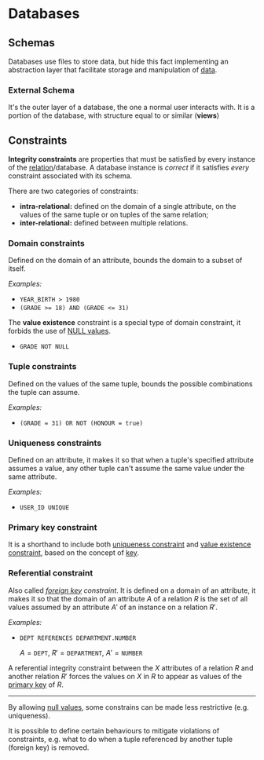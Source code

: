 # Databases

[//]: # (TODO: intro)

## Schemas

Databases use files to store data, but hide this fact implementing an abstraction layer that facilitate storage and manipulation of [data](/Data%20Management%20and%20Analysis/Unit%201/Information%20Systems.md#Information%20vs%20Data).

### External Schema

It's the outer layer of a database, the one a normal user interacts with. It is a portion of the database, with structure equal to or similar (**views**)

## Constraints

**Integrity constraints** are properties that must be satisfied by every instance of the [relation](/Data%20Management%20and%20Analysis/Unit%201/Relational%20Model.md#Relation)/database. A database instance is *correct* if it satisfies *every* constraint associated with its schema.

There are two categories of constraints:
- **intra-relational:** defined on the domain of a single attribute, on the values of the same tuple or on tuples of the same relation;
- **inter-relational:** defined between multiple relations.

### Domain constraints

Defined on the domain of an attribute, bounds the domain to a subset of itself.

*Examples:*
-  `YEAR_BIRTH > 1980`
- `(GRADE >= 18) AND (GRADE <= 31)`

The **value existence** constraint is a special type of domain constraint, it forbids the use of [NULL values](/Data%20Management%20and%20Analysis/Unit%201/Relational%20Model.md#Null%20values).
- `GRADE NOT NULL`

### Tuple constraints

Defined on the values of the same tuple, bounds the possible combinations the tuple can assume.

*Examples:*
-  `(GRADE = 31) OR NOT (HONOUR = true)`

### Uniqueness constraints

Defined on an attribute, it makes it so that when a tuple's specified attribute assumes a value, any other tuple can't assume the same value under the same attribute.

*Examples:*
-  `USER_ID UNIQUE`

### Primary key constraint

It is a shorthand to include both [uniqueness constraint](#Uniqueness%20constraints) and [value existence constraint](#Domain%20constraints), based on the concept of [key](/Data%20Management%20and%20Analysis/Unit%201/Relational%20Model.md#Keys).

### Referential constraint

Also called *[foreign key](/Data%20Management%20and%20Analysis/Unit%201/Relational%20Model.md#Keys) constraint*. It is defined on a domain of an attribute, it makes it so that the domain of an attribute $A$ of a relation $R$ is the set of all values assumed by an attribute $A'$ of an instance on a relation $R'$.

*Examples:*
-  `DEPT REFERENCES DEPARTMENT.NUMBER`

	$A = \texttt{DEPT},\ R' = \texttt{DEPARTMENT},\ A' = \texttt{NUMBER}$

A referential integrity constraint between the $X$ attributes of a relation $R$ and another relation $R'$ forces the values on $X$ in $R$ to appear as values of the [primary key](/Data%20Management%20and%20Analysis/Unit%201/Relational%20Model.md#Keys) of $R$.

---

By allowing [null values](/Data%20Management%20and%20Analysis/Unit%201/Relational%20Model.md#Null%20values), some constrains can be made less restrictive (e.g. uniqueness).

It is possible to define certain behaviours to mitigate violations of constraints, e.g. what to do when a tuple referenced by another tuple (foreign key) is removed.